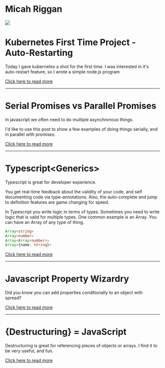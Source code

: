 # Micah Riggan
![](https://media.giphy.com/media/9P1DbPcBGzFludfD8O/giphy.gif)


# Kubernetes First Time Project - Auto-Restarting
Today I gave kubernetes a shot for the first time. I was interested in it's auto-restart feature, so I wrote a simple node.js program

[Click here to read more](k8-uptime)

---

# Serial Promises vs Parallel Promises

In javascript we often need to do multiple asynchronous things.

I'd like to use this post to show a few examples of doing things serially, and in parallel with promises.

[Click here to read more](parallel-promises)

---

# Typescript\<Generics>

Typescript is great for developer experience. 

You get real-time feedback about the validity of your code, and self documenting code via type-annotations. Also, the auto-complete and jump to definition features are game changing for speed.

In Typescript you write logic in terms of types. Sometimes you need to write logic that is valid for multiple types. One common example is an Array. You can have an Array of any type of thing.

```typescript
Array<string>
Array<number>
Array<Array<number>>
Array<{name: string}>
```

[Click here to read more](typescript-generics)

---

# Javascript Property Wizardry
Did you know you can add properties conditionally to an object with spread?


[Click here to read more](js-wizardry)

---

# {Destructuring} = JavaScript

Destructuring is great for referencing pieces of objects or arrays. I find it to be very useful, and fun.


[Click here to read more](destructuring-is-fun)
